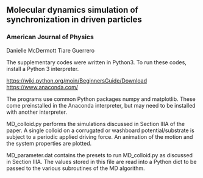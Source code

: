 
## Molecular dynamics simulation of synchronization in driven particles
### American Journal of Physics

Danielle McDermott
Tiare Guerrero

The supplementary codes were written in Python3.  To run these codes, install a Python 3 interpreter.

https://wiki.python.org/moin/BeginnersGuide/Download
https://www.anaconda.com/

The programs use common Python packages numpy and matplotlib.  These come preinstalled in the Anaconda interpreter, but may need to be installed with another interpreter.

MD_colloid.py performs the simulations discussed in Section IIIA of the paper.  A single colloid on a corrugated or washboard potential/substrate is subject to a periodic applied driving force.  An animation of the motion and the system properties are plotted.

MD_parameter.dat contains the presets to run MD_colloid.py as discussed in Section IIIA.  The values stored in this file are read into a Python dict to be passed to the various subroutines of the MD algorithm.